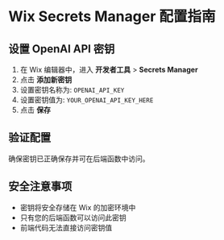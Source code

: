 # Wix Secrets Manager 配置指南

## 设置 OpenAI API 密钥

1. 在 Wix 编辑器中，进入 **开发者工具** > **Secrets Manager**
2. 点击 **添加新密钥**
3. 设置密钥名称为: `OPENAI_API_KEY`
4. 设置密钥值为: `YOUR_OPENAI_API_KEY_HERE`
5. 点击 **保存**

## 验证配置

确保密钥已正确保存并可在后端函数中访问。

## 安全注意事项

- 密钥将安全存储在 Wix 的加密环境中
- 只有您的后端函数可以访问此密钥
- 前端代码无法直接访问密钥值
